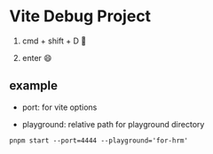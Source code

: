 # Vite Debug Project

1. cmd + shift + D 🚚

2. enter 😄

## example

- port: for vite options

- playground: relative path for playground directory

```shell
pnpm start --port=4444 --playground='for-hrm'
```

